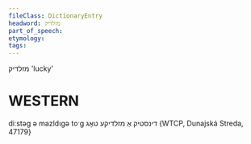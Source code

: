 ```yaml
---
fileClass: DictionaryEntry
headword: מזלדיק
part_of_speech: 
etymology: 
tags: 
---
```

מזלדיק
'lucky'

WESTERN
========

diːstəg ə mazldɩgə toˑg דינסטיק אַ מזלדיקע טאָג {WTCP, Dunajská Streda, 47179}
